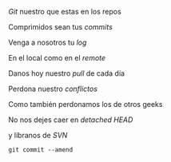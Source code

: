 *Git* nuestro que estas en los repos

Comprimidos sean tus *commits*

Venga a nosotros tu *log*

En el local como en el *remote*

Danos hoy nuestro *pull* de cada día

Perdona nuestro *conflictos*

Como también perdonamos los de otros geeks

No nos dejes caer en *detached HEAD*

y líbranos de *SVN*

`git commit --amend`

